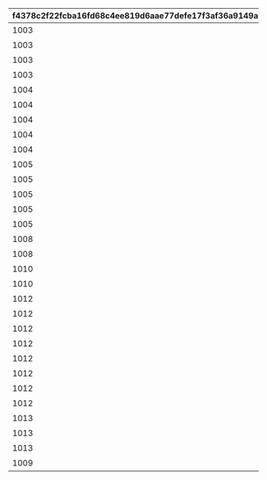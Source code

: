 |f4378c2f22fcba16fd68c4ee819d6aae77defe17f3af36a9149a8fde7c1c7696|6a163aeb941fb95a972fabc213bca0eae1d759d1a1586979048eb0155c5a9ce5|27ca16ddbb7a91ecc7015352fd1a76905fcd9fbe504814781ddb4741193a787c|
| --- | --- | --- |
|1003|5021700|カオリと海辺で大特訓！|
|1003|5021701|礼に始まり礼に終わる|
|1003|5021710|挑め、己の限界に|
|1003|5021711|本物が一番|
|1004|5027700|再び、エルピス島へ！|
|1004|5027701|過熱する戦い|
|1004|5027702|真打登場|
|1004|5027703|戦いの果てに……|
|1004|5027704|さらなる高みへ！|
|1005|5040700|チーズを見張ろう！|
|1005|5040701|小さき敵との攻防|
|1005|5040702|チーズの誘惑|
|1005|5040703|芽生える愛情？|
|1005|5040704|労働は続くよどこまでも|
|1008|5080700|究極への道|
|1008|5080701|プリンは続くよどこまでも|
|1010|5096700|バカンスは終わらない|
|1010|5096701|競い、分かり合う絆|
|1012|5126700|教えてキャル先生|
|1012|5126701|甘酸っぱいのは誰のせい？|
|1012|5126702|勉強なんて大嫌い…？|
|1012|5126703|鉛筆100本分の青春|
|1012|5126710|ベンキョーできる系女子！|
|1012|5126711|効果エグすぎてワロ|
|1012|5126712|好きこそものの上手なれ？|
|1012|5126713|解けない不思議|
|1013|5142700|より高みを目指して|
|1013|5142701|限界へのチャレンジ|
|1013|5142702|素晴らしき友情|
|1009|9004201|正解目指して一致団結！|